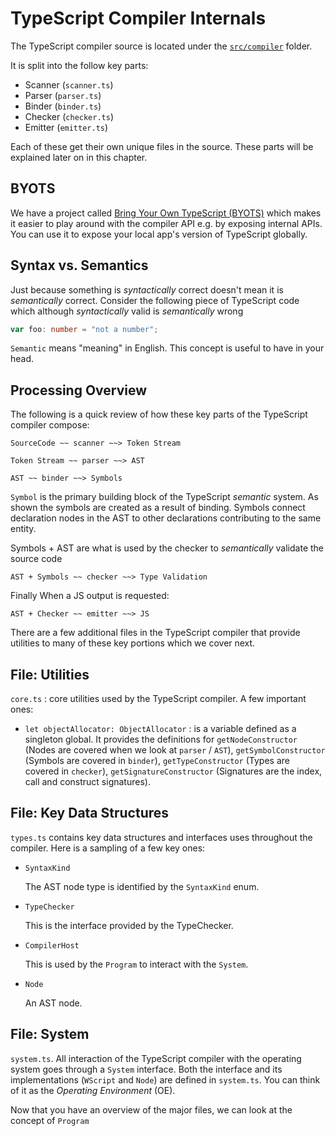 # TypeScript Compiler Internals

The TypeScript compiler source is located under the [`src/compiler`](https://github.com/Microsoft/TypeScript/tree/master/src/compiler) folder.

It is split into the follow key parts:

* Scanner \(`scanner.ts`\)
* Parser \(`parser.ts`\)
* Binder \(`binder.ts`\)
* Checker \(`checker.ts`\)
* Emitter \(`emitter.ts`\)

Each of these get their own unique files in the source. These parts will be explained later on in this chapter.

## BYOTS

We have a project called [Bring Your Own TypeScript \(BYOTS\)](https://github.com/basarat/byots) which makes it easier to play around with the compiler API e.g. by exposing internal APIs. You can use it to expose your local app's version of TypeScript globally.

## Syntax vs. Semantics

Just because something is _syntactically_ correct doesn't mean it is _semantically_ correct. Consider the following piece of TypeScript code which although _syntactically_ valid is _semantically_ wrong

```typescript
var foo: number = "not a number";
```

`Semantic` means "meaning" in English. This concept is useful to have in your head.

## Processing Overview

The following is a quick review of how these key parts of the TypeScript compiler compose:

```text
SourceCode ~~ scanner ~~> Token Stream
```

```text
Token Stream ~~ parser ~~> AST
```

```text
AST ~~ binder ~~> Symbols
```

`Symbol` is the primary building block of the TypeScript _semantic_ system. As shown the symbols are created as a result of binding. Symbols connect declaration nodes in the AST to other declarations contributing to the same entity.

Symbols + AST are what is used by the checker to _semantically_ validate the source code

```text
AST + Symbols ~~ checker ~~> Type Validation
```

Finally When a JS output is requested:

```text
AST + Checker ~~ emitter ~~> JS
```

There are a few additional files in the TypeScript compiler that provide utilities to many of these key portions which we cover next.

## File: Utilities

`core.ts` : core utilities used by the TypeScript compiler. A few important ones:

* `let objectAllocator: ObjectAllocator` : is a variable defined as a singleton global. It provides the definitions for `getNodeConstructor` \(Nodes are covered when we look at `parser` / `AST`\), `getSymbolConstructor` \(Symbols are covered in `binder`\), `getTypeConstructor` \(Types are covered in `checker`\), `getSignatureConstructor` \(Signatures are the index, call and construct signatures\).

## File: Key Data Structures

`types.ts` contains key data structures and interfaces uses throughout the compiler. Here is a sampling of a few key ones:

* `SyntaxKind`

  The AST node type is identified by the `SyntaxKind` enum.

* `TypeChecker`

  This is the interface provided by the TypeChecker.

* `CompilerHost`

  This is used by the `Program` to interact with the `System`.

* `Node`

  An AST node.

## File: System

`system.ts`. All interaction of the TypeScript compiler with the operating system goes through a `System` interface. Both the interface and its implementations \(`WScript` and `Node`\) are defined in `system.ts`. You can think of it as the _Operating Environment_ \(OE\).

Now that you have an overview of the major files, we can look at the concept of `Program`

